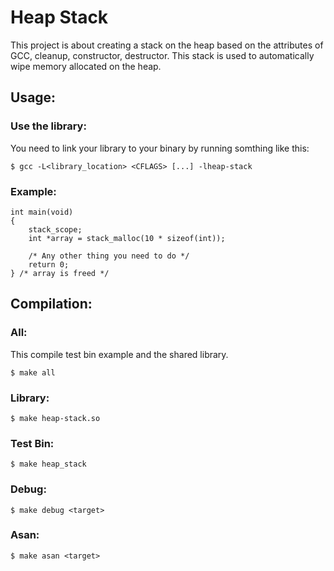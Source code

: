 # Heap Stack

This project is about creating a stack on the heap based on the
attributes of GCC, cleanup, constructor, destructor.
This stack is used to automatically wipe memory allocated on the heap.

## Usage:

### Use the library:

You need to link your library to your binary by running somthing like this:

```$ gcc -L<library_location> <CFLAGS> [...] -lheap-stack```

### Example:

```
int main(void)
{
    stack_scope;
    int *array = stack_malloc(10 * sizeof(int));

    /* Any other thing you need to do */
    return 0;
} /* array is freed */
```

## Compilation:

### All:
This compile test bin example and the shared library.

```$ make all```

### Library:
```$ make heap-stack.so```

### Test Bin:
```$ make heap_stack```

### Debug:
```$ make debug <target>```

### Asan:
```$ make asan <target>```
